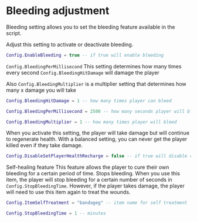 # Bleeding adjustment

Bleeding setting allows you to set the bleeding feature available in the script.


Adjust this setting to activate or deactivate bleeding.
```lua
Config.EnableBleeding = true -- if true will enable bleeding
```

```Config.BleedingPerMillisecond``` This setting determines how many times every second ```Config.BleedingHitDamage``` will damage the player

Also ``Config.BleedingMultiplier`` is a multiplier setting that determines how many x damage you will take

```lua
Config.BleedingHitDamage = 1 -- how many times player can bleed 

Config.BleedingPerMillisecond = 2500 -- how many seconds player will bleed

Config.BleedingMultiplier = 1 -- how many times player will bleed
```

When you activate this setting, the player will take damage but will continue to regenerate health. With a balanced setting, you can never get the player killed even if they take damage.

```lua
Config.DisableSetPlayerHealthRecharge = false -- if true will disable recharge player health
```

Self-healing feature This feature allows the player to cure their own bleeding for a certain period of time. Stops bleeding.
When you use this item, the player will stop bleeding for a certain number of seconds in ``Config.StopBleedingTime``. However, if the player takes damage, the player will need to use this item again to treat the wounds.

```lua
Config.ItemSelfTreatment = "bandageg" -- item name for self treatment

Config.StopBleedingTime = 1 -- minutes
```
